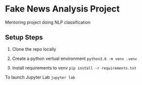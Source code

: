 # Fake News Analysis Project
Mentoring project doing NLP classification

## Setup Steps

1. Clone the repo locally

2. Create a python vertual environment
`python3.6 -m venv .venv`

3. Install requirements to venv
`pip install -r requirements.txt`

To launch Jupyter Lab
`jupyter lab`
